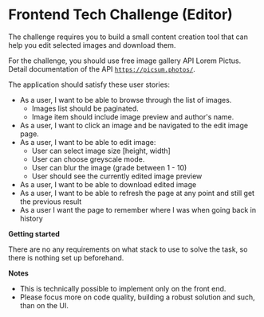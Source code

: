 # Frontend Tech Challenge (Editor)

The challenge requires you to build a small content creation tool that can help you edit selected images and download them. 

For the challenge, you should use free image gallery API Lorem Pictus. Detail documentation of the API [`https://picsum.photos/`](https://picsum.photos/).

The application should satisfy these user stories:

- As a user, I want to be able to browse through the list of images.
    - Images list should be paginated.
    - Image item should include image preview and author's name.
- As a user, I want to click an image and be navigated to the edit image page.
- As a user, I want to be able to edit image:
    - User can select image size [height, width]
    - User can choose greyscale mode.
    - User can blur the image (grade between 1 - 10)
    - User should see the currently edited image preview
- As a user, I want to be able to download edited image
- As a user, I want to be able to refresh the page at any point and still get the previous result
- As a user I want the page to remember where I was when going back in history

**Getting started**

There are no any requirements on what stack to use to solve the task, so there is nothing set up beforehand.

**Notes**

- This is technically possible to implement only on the front end.
- Please focus more on code quality, building a robust solution and such, than on the UI.